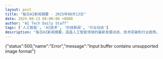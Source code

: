 ```yaml
---
layout: post
title: "每日AI新闻摘要 - 2025年08月13日"
date: 2025-08-13 08:00:00 +0800
author: "AI Tech Daily Staff"
tags: ['人工智能', 'AI技术', '科技新闻', '行业动态']
description: "每日AI新闻摘要，涵盖人工智能领域的最新发展动态、技术突破和行业趋势。"
---
```


{"status":500,"name":"Error","message":"Input buffer contains unsupported image format"}